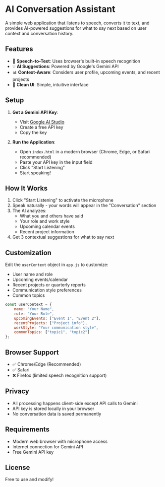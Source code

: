 # AI Conversation Assistant

A simple web application that listens to speech, converts it to text, and provides AI-powered suggestions for what to say next based on user context and conversation history.

## Features

- 🎤 **Speech-to-Text**: Uses browser's built-in speech recognition
- 💡 **AI Suggestions**: Powered by Google's Gemini API
- 📊 **Context-Aware**: Considers user profile, upcoming events, and recent projects
- 🎨 **Clean UI**: Simple, intuitive interface

## Setup

1. **Get a Gemini API Key**:
   - Visit [Google AI Studio](https://makersuite.google.com/app/apikey)
   - Create a free API key
   - Copy the key

2. **Run the Application**:
   - Open `index.html` in a modern browser (Chrome, Edge, or Safari recommended)
   - Paste your API key in the input field
   - Click "Start Listening"
   - Start speaking!

## How It Works

1. Click "Start Listening" to activate the microphone
2. Speak naturally - your words will appear in the "Conversation" section
3. The AI analyzes:
   - What you and others have said
   - Your role and work style
   - Upcoming calendar events
   - Recent project information
4. Get 3 contextual suggestions for what to say next

## Customization

Edit the `userContext` object in `app.js` to customize:
- User name and role
- Upcoming events/calendar
- Recent projects or quarterly reports
- Communication style preferences
- Common topics

```javascript
const userContext = {
    name: "Your Name",
    role: "Your Role",
    upcomingEvents: ["Event 1", "Event 2"],
    recentProjects: ["Project info"],
    workStyle: "Your communication style",
    commonTopics: ["topic1", "topic2"]
};
```

## Browser Support

- ✅ Chrome/Edge (Recommended)
- ✅ Safari
- ❌ Firefox (limited speech recognition support)

## Privacy

- All processing happens client-side except API calls to Gemini
- API key is stored locally in your browser
- No conversation data is saved permanently

## Requirements

- Modern web browser with microphone access
- Internet connection for Gemini API
- Free Gemini API key

## License

Free to use and modify!
